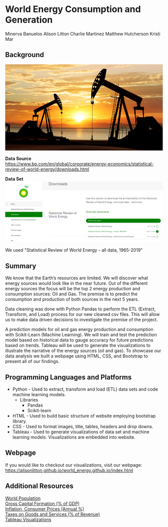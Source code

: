 # World Energy Consumption and Generation
Minerva Banuelos
Alison Litton
Charlie Martinez
Matthew Hutcherson
Kristi Mar

## Background

![1-Logo](images/oil_gas_1.png)

**Data Source**  
https://www.bp.com/en/global/corporate/energy-economics/statistical-review-of-world-energy/downloads.html

**Data Set**
![3-Data](images/bp_2.png)

We used "Statistical Review of World Energy - all data, 1965-2019"

## Summary
We know that the Earth’s resources are limited. We will discover what energy sources would look like in the near future. Out of the different energy sources the focus will be the top 2 energy production and consumption sources: Oil and Gas. The premise is to predict the consumption and production of both sources in the next 5 years. 

Data cleaning was done with Python Pandas to perform the ETL (Extract, Transform, and Load) process for our new cleaned csv files. This will allow us to make data driven decisions to investigate the premise of the project. 

A prediction models for oil and gas energy production and consumption with Scikit-Learn (Machine Learning). We will train and test the prediction model based on historical data to gauge accuracy for future predictions based on trends. Tableau will be used to generate the visualizations to illustrate the narrative of the energy sources (oil and gas). To showcase our data analysis we built a webpage using HTML, CSS, and Bootstrap to present all of our findings.

## Programming Languages and Platforms
* Python - Used to extract, transform and load (ETL) data sets and code machine learning models.
	* Libraries
		* Pandas
		* Scikit-learn
* HTML - Used to build basic structure of website employing bootstrap library.
* CSS - Used to format images, title, tables, headers and drop downs.
* Tableau - Used to generate visualizations of data set and machine learning models.  Visualizations are embedded into website.

## Webpage
If you would like to checkout our visualizations, visit our webpage:
https://alisonlitton.github.io/world_energy.github.io/index.html

## Additional Resources
[World Population](https://data.worldbank.org/indicator/SP.POP.TOTL?end=2019&start=2010/ "World Population")  
[Gross Capital Formation (% of GDP)](https://data.worldbank.org/indicator/NE.GDI.TOTL.ZS/ "GDP %")  
[Inflation, Consumer Prices (Annual %)](http://https://data.worldbank.org/indicator/FP.CPI.TOTL.ZG/ "Inflation")  
[Taxes on Goods and Services (% of Revenue)](http://https://data.worldbank.org/indicator/GC.TAX.GSRV.RV.ZS?view=chart/ "Taxes on Goods and Services")  
[Tableau Visualizations](http://https://public.tableau.com/profile/matthew.hutcherson#!/ "Tableau Visualizations")
